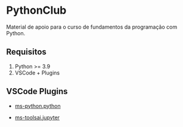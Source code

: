 # PythonClub
Material de apoio para o curso de fundamentos da programação com Python.

## Requisitos

1. Python >= 3.9
1. VSCode + Plugins

## VSCode Plugins
* [ms-python.python](https://marketplace.visualstudio.com/items?itemName=ms-python.python)

* [ms-toolsai.jupyter](https://marketplace.visualstudio.com/items?itemName=ms-toolsai.jupyter)


